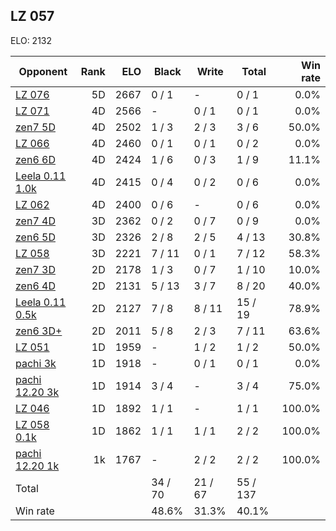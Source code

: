 ## LZ 057 ##

ELO: 2132

Opponent | Rank | ELO | Black | Write | Total | Win rate
---------|-----:|----:|-------|-------|-------|-------:
[LZ 076](LZ%20076.md) | 5D | 2667 | 0 / 1 | - | 0 / 1 | 0.0%
[LZ 071](LZ%20071.md) | 4D | 2566 | - | 0 / 1 | 0 / 1 | 0.0%
[zen7 5D](zen7%205D.md) | 4D | 2502 | 1 / 3 | 2 / 3 | 3 / 6 | 50.0%
[LZ 066](LZ%20066.md) | 4D | 2460 | 0 / 1 | 0 / 1 | 0 / 2 | 0.0%
[zen6 6D](zen6%206D.md) | 4D | 2424 | 1 / 6 | 0 / 3 | 1 / 9 | 11.1%
[Leela 0.11 1.0k](Leela%200.11%201.0k.md) | 4D | 2415 | 0 / 4 | 0 / 2 | 0 / 6 | 0.0%
[LZ 062](LZ%20062.md) | 4D | 2400 | 0 / 6 | - | 0 / 6 | 0.0%
[zen7 4D](zen7%204D.md) | 3D | 2362 | 0 / 2 | 0 / 7 | 0 / 9 | 0.0%
[zen6 5D](zen6%205D.md) | 3D | 2326 | 2 / 8 | 2 / 5 | 4 / 13 | 30.8%
[LZ 058](LZ%20058.md) | 3D | 2221 | 7 / 11 | 0 / 1 | 7 / 12 | 58.3%
[zen7 3D](zen7%203D.md) | 2D | 2178 | 1 / 3 | 0 / 7 | 1 / 10 | 10.0%
[zen6 4D](zen6%204D.md) | 2D | 2131 | 5 / 13 | 3 / 7 | 8 / 20 | 40.0%
[Leela 0.11 0.5k](Leela%200.11%200.5k.md) | 2D | 2127 | 7 / 8 | 8 / 11 | 15 / 19 | 78.9%
[zen6 3D+](zen6%203D+.md) | 2D | 2011 | 5 / 8 | 2 / 3 | 7 / 11 | 63.6%
[LZ 051](LZ%20051.md) | 1D | 1959 | - | 1 / 2 | 1 / 2 | 50.0%
[pachi 3k](pachi%203k.md) | 1D | 1918 | - | 0 / 1 | 0 / 1 | 0.0%
[pachi 12.20 3k](pachi%2012.20%203k.md) | 1D | 1914 | 3 / 4 | - | 3 / 4 | 75.0%
[LZ 046](LZ%20046.md) | 1D | 1892 | 1 / 1 | - | 1 / 1 | 100.0%
[LZ 058 0.1k](LZ%20058%200.1k.md) | 1D | 1862 | 1 / 1 | 1 / 1 | 2 / 2 | 100.0%
[pachi 12.20 1k](pachi%2012.20%201k.md) | 1k | 1767 | - | 2 / 2 | 2 / 2 | 100.0%
Total | | | 34 / 70 | 21 / 67 | 55 / 137 | 
Win rate| | | 48.6% | 31.3% | 40.1% | 
